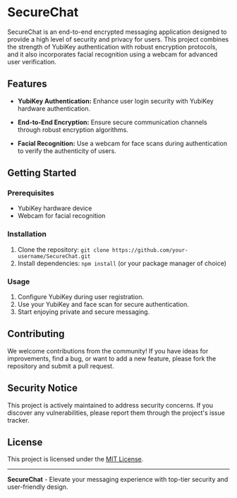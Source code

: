 # SecureChat

SecureChat is an end-to-end encrypted messaging application designed to provide a high level of security and privacy for users. This project combines the strength of YubiKey authentication with robust encryption protocols, and it also incorporates facial recognition using a webcam for advanced user verification.

## Features

- **YubiKey Authentication:** Enhance user login security with YubiKey hardware authentication.
  
- **End-to-End Encryption:** Ensure secure communication channels through robust encryption algorithms.

- **Facial Recognition:** Use a webcam for face scans during authentication to verify the authenticity of users.

## Getting Started

### Prerequisites

- YubiKey hardware device
- Webcam for facial recognition

### Installation

1. Clone the repository: `git clone https://github.com/your-username/SecureChat.git`
2. Install dependencies: `npm install` (or your package manager of choice)

### Usage

1. Configure YubiKey during user registration.
2. Use your YubiKey and face scan for secure authentication.
3. Start enjoying private and secure messaging.

## Contributing

We welcome contributions from the community! If you have ideas for improvements, find a bug, or want to add a new feature, please fork the repository and submit a pull request.

## Security Notice

This project is actively maintained to address security concerns. If you discover any vulnerabilities, please report them through the project's issue tracker.

## License

This project is licensed under the [MIT License](LICENSE).

---

**SecureChat** - Elevate your messaging experience with top-tier security and user-friendly design.
